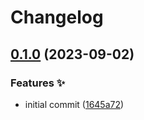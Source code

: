 # Changelog

## [0.1.0](https://github.com/hugomods/video-js/compare/v0.0.1...v0.1.0) (2023-09-02)


### Features ✨

* initial commit ([1645a72](https://github.com/hugomods/video-js/commit/1645a72186d161323e4725f9545f3ca922c5f609))
